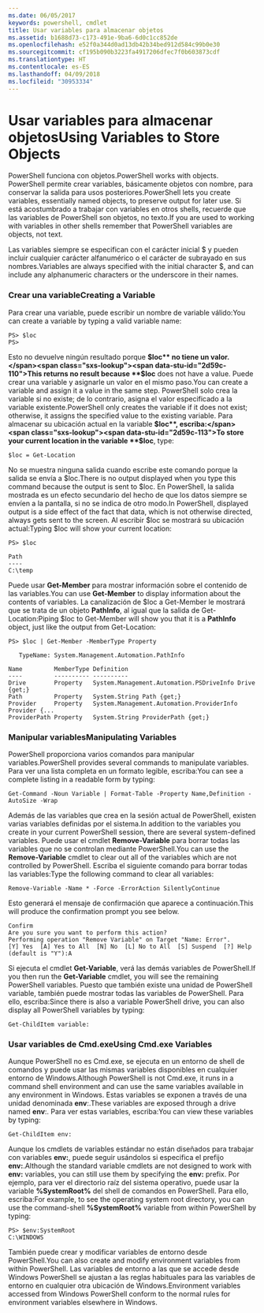 ```yaml
---
ms.date: 06/05/2017
keywords: powershell, cmdlet
title: Usar variables para almacenar objetos
ms.assetid: b1688d73-c173-491e-9ba6-6d0c1cc852de
ms.openlocfilehash: e52f0a344d0ad13db42b34bed912d584c99b0e30
ms.sourcegitcommit: cf195b090b3223fa4917206dfec7f0b603873cdf
ms.translationtype: HT
ms.contentlocale: es-ES
ms.lasthandoff: 04/09/2018
ms.locfileid: "30953334"
---
```

# <a name="using-variables-to-store-objects"></a><span data-ttu-id="2d59c-103">Usar variables para almacenar objetos</span><span class="sxs-lookup"><span data-stu-id="2d59c-103">Using Variables to Store Objects</span></span>
<span data-ttu-id="2d59c-104">PowerShell funciona con objetos.</span><span class="sxs-lookup"><span data-stu-id="2d59c-104">PowerShell works with objects.</span></span> <span data-ttu-id="2d59c-105">PowerShell permite crear variables, básicamente objetos con nombre, para conservar la salida para usos posteriores.</span><span class="sxs-lookup"><span data-stu-id="2d59c-105">PowerShell lets you create variables, essentially named objects, to preserve output for later use.</span></span> <span data-ttu-id="2d59c-106">Si está acostumbrado a trabajar con variables en otros shells, recuerde que las variables de PowerShell son objetos, no texto.</span><span class="sxs-lookup"><span data-stu-id="2d59c-106">If you are used to working with variables in other shells remember that PowerShell variables are objects, not text.</span></span>

<span data-ttu-id="2d59c-107">Las variables siempre se especifican con el carácter inicial $ y pueden incluir cualquier carácter alfanumérico o el carácter de subrayado en sus nombres.</span><span class="sxs-lookup"><span data-stu-id="2d59c-107">Variables are always specified with the initial character $, and can include any alphanumeric characters or the underscore in their names.</span></span>

### <a name="creating-a-variable"></a><span data-ttu-id="2d59c-108">Crear una variable</span><span class="sxs-lookup"><span data-stu-id="2d59c-108">Creating a Variable</span></span>
<span data-ttu-id="2d59c-109">Para crear una variable, puede escribir un nombre de variable válido:</span><span class="sxs-lookup"><span data-stu-id="2d59c-109">You can create a variable by typing a valid variable name:</span></span>

```
PS> $loc
PS>
```

<span data-ttu-id="2d59c-110">Esto no devuelve ningún resultado porque **$loc** no tiene un valor.</span><span class="sxs-lookup"><span data-stu-id="2d59c-110">This returns no result because **$loc** does not have a value.</span></span> <span data-ttu-id="2d59c-111">Puede crear una variable y asignarle un valor en el mismo paso.</span><span class="sxs-lookup"><span data-stu-id="2d59c-111">You can create a variable and assign it a value in the same step.</span></span> <span data-ttu-id="2d59c-112">PowerShell solo crea la variable si no existe; de lo contrario, asigna el valor especificado a la variable existente.</span><span class="sxs-lookup"><span data-stu-id="2d59c-112">PowerShell only creates the variable if it does not exist; otherwise, it assigns the specified value to the existing variable.</span></span> <span data-ttu-id="2d59c-113">Para almacenar su ubicación actual en la variable **$loc**, escriba:</span><span class="sxs-lookup"><span data-stu-id="2d59c-113">To store your current location in the variable **$loc**, type:</span></span>

```
$loc = Get-Location
```

<span data-ttu-id="2d59c-114">No se muestra ninguna salida cuando escribe este comando porque la salida se envía a $loc.</span><span class="sxs-lookup"><span data-stu-id="2d59c-114">There is no output displayed when you type this command because the output is sent to $loc.</span></span> <span data-ttu-id="2d59c-115">En PowerShell, la salida mostrada es un efecto secundario del hecho de que los datos siempre se envíen a la pantalla, si no se indica de otro modo.</span><span class="sxs-lookup"><span data-stu-id="2d59c-115">In PowerShell, displayed output is a side effect of the fact that data, which is not otherwise directed, always gets sent to the screen.</span></span> <span data-ttu-id="2d59c-116">Al escribir $loc se mostrará su ubicación actual:</span><span class="sxs-lookup"><span data-stu-id="2d59c-116">Typing $loc will show your current location:</span></span>

```
PS> $loc

Path
----
C:\temp
```

<span data-ttu-id="2d59c-117">Puede usar **Get-Member** para mostrar información sobre el contenido de las variables.</span><span class="sxs-lookup"><span data-stu-id="2d59c-117">You can use **Get-Member** to display information about the contents of variables.</span></span> <span data-ttu-id="2d59c-118">La canalización de $loc a Get-Member le mostrará que se trata de un objeto **PathInfo**, al igual que la salida de Get-Location:</span><span class="sxs-lookup"><span data-stu-id="2d59c-118">Piping $loc to Get-Member will show you that it is a **PathInfo** object, just like the output from Get-Location:</span></span>

```
PS> $loc | Get-Member -MemberType Property

   TypeName: System.Management.Automation.PathInfo

Name         MemberType Definition
----         ---------- ----------
Drive        Property   System.Management.Automation.PSDriveInfo Drive {get;}
Path         Property   System.String Path {get;}
Provider     Property   System.Management.Automation.ProviderInfo Provider {...
ProviderPath Property   System.String ProviderPath {get;}
```

### <a name="manipulating-variables"></a><span data-ttu-id="2d59c-119">Manipular variables</span><span class="sxs-lookup"><span data-stu-id="2d59c-119">Manipulating Variables</span></span>
<span data-ttu-id="2d59c-120">PowerShell proporciona varios comandos para manipular variables.</span><span class="sxs-lookup"><span data-stu-id="2d59c-120">PowerShell provides several commands to manipulate variables.</span></span> <span data-ttu-id="2d59c-121">Para ver una lista completa en un formato legible, escriba:</span><span class="sxs-lookup"><span data-stu-id="2d59c-121">You can see a complete listing in a readable form by typing:</span></span>

```
Get-Command -Noun Variable | Format-Table -Property Name,Definition -AutoSize -Wrap
```

<span data-ttu-id="2d59c-122">Además de las variables que crea en la sesión actual de PowerShell, existen varias variables definidas por el sistema.</span><span class="sxs-lookup"><span data-stu-id="2d59c-122">In addition to the variables you create in your current PowerShell session, there are several system-defined variables.</span></span> <span data-ttu-id="2d59c-123">Puede usar el cmdlet **Remove-Variable** para borrar todas las variables que no se controlan mediante PowerShell.</span><span class="sxs-lookup"><span data-stu-id="2d59c-123">You can use the **Remove-Variable** cmdlet to clear out all of the variables which are not controlled by PowerShell.</span></span> <span data-ttu-id="2d59c-124">Escriba el siguiente comando para borrar todas las variables:</span><span class="sxs-lookup"><span data-stu-id="2d59c-124">Type the following command to clear all variables:</span></span>

```
Remove-Variable -Name * -Force -ErrorAction SilentlyContinue
```

<span data-ttu-id="2d59c-125">Esto generará el mensaje de confirmación que aparece a continuación.</span><span class="sxs-lookup"><span data-stu-id="2d59c-125">This will produce the confirmation prompt you see below.</span></span>

```
Confirm
Are you sure you want to perform this action?
Performing operation "Remove Variable" on Target "Name: Error".
[Y] Yes  [A] Yes to All  [N] No  [L] No to All  [S] Suspend  [?] Help
(default is "Y"):A
```

<span data-ttu-id="2d59c-126">Si ejecuta el cmdlet **Get-Variable**, verá las demás variables de PowerShell.</span><span class="sxs-lookup"><span data-stu-id="2d59c-126">If you then run the **Get-Variable** cmdlet, you will see the remaining PowerShell variables.</span></span> <span data-ttu-id="2d59c-127">Puesto que también existe una unidad de PowerShell variable, también puede mostrar todas las variables de PowerShell. Para ello, escriba:</span><span class="sxs-lookup"><span data-stu-id="2d59c-127">Since there is also a variable PowerShell drive, you can also display all PowerShell variables by typing:</span></span>

```
Get-ChildItem variable:
```

### <a name="using-cmdexe-variables"></a><span data-ttu-id="2d59c-128">Usar variables de Cmd.exe</span><span class="sxs-lookup"><span data-stu-id="2d59c-128">Using Cmd.exe Variables</span></span>
<span data-ttu-id="2d59c-129">Aunque PowerShell no es Cmd.exe, se ejecuta en un entorno de shell de comandos y puede usar las mismas variables disponibles en cualquier entorno de Windows.</span><span class="sxs-lookup"><span data-stu-id="2d59c-129">Although PowerShell is not Cmd.exe, it runs in a command shell environment and can use the same variables available in any environment in Windows.</span></span> <span data-ttu-id="2d59c-130">Estas variables se exponen a través de una unidad denominada **env**:.</span><span class="sxs-lookup"><span data-stu-id="2d59c-130">These variables are exposed through a drive named **env**:.</span></span> <span data-ttu-id="2d59c-131">Para ver estas variables, escriba:</span><span class="sxs-lookup"><span data-stu-id="2d59c-131">You can view these variables by typing:</span></span>

```
Get-ChildItem env:
```

<span data-ttu-id="2d59c-132">Aunque los cmdlets de variables estándar no están diseñados para trabajar con variables **env:**, puede seguir usándolos si especifica el prefijo **env:**.</span><span class="sxs-lookup"><span data-stu-id="2d59c-132">Although the standard variable cmdlets are not designed to work with **env:** variables, you can still use them by specifying the **env:** prefix.</span></span> <span data-ttu-id="2d59c-133">Por ejemplo, para ver el directorio raíz del sistema operativo, puede usar la variable **%SystemRoot%** del shell de comandos en PowerShell. Para ello, escriba:</span><span class="sxs-lookup"><span data-stu-id="2d59c-133">For example, to see the operating system root directory, you can use the command-shell **%SystemRoot%** variable from within PowerShell by typing:</span></span>

```
PS> $env:SystemRoot
C:\WINDOWS
```

<span data-ttu-id="2d59c-134">También puede crear y modificar variables de entorno desde PowerShell.</span><span class="sxs-lookup"><span data-stu-id="2d59c-134">You can also create and modify environment variables from within PowerShell.</span></span> <span data-ttu-id="2d59c-135">Las variables de entorno a las que se accede desde Windows PowerShell se ajustan a las reglas habituales para las variables de entorno en cualquier otra ubicación de Windows.</span><span class="sxs-lookup"><span data-stu-id="2d59c-135">Environment variables accessed from Windows PowerShell conform to the normal rules for environment variables elsewhere in Windows.</span></span>